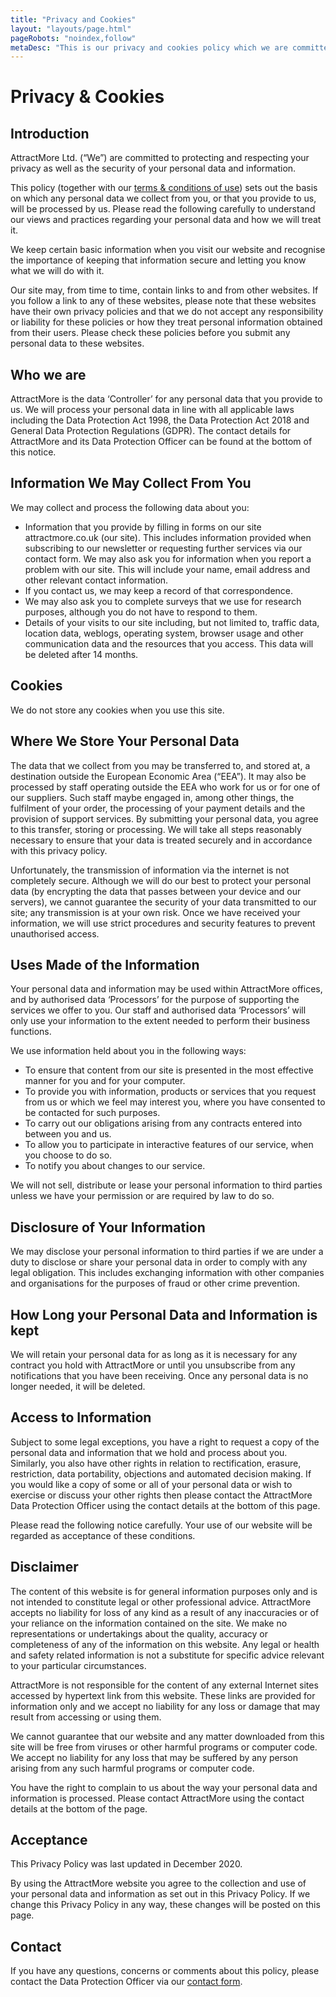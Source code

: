 ```yaml
---
title: "Privacy and Cookies"
layout: "layouts/page.html"
pageRobots: "noindex,follow"
metaDesc: "This is our privacy and cookies policy which we are committed to upholding. At present we don't store any cookies in visitors' browsers."
---
```


# Privacy & Cookies

## Introduction

AttractMore Ltd. (“We”) are committed to protecting and respecting your privacy as well as the security of your personal data and information.

This policy (together with our [terms & conditions of use](/terms-conditions/)) sets out the basis on which any personal data we collect from you, or that you provide to us, will be processed by us. Please read the following carefully to understand our views and practices regarding your personal data and how we will treat it.

We keep certain basic information when you visit our website and recognise the importance of keeping that information secure and letting you know what we will do with it.

Our site may, from time to time, contain links to and from other websites. If you follow a link to any of these websites, please note that these websites have their own privacy policies and that we do not accept any responsibility or liability for these policies or how they treat personal information obtained from their users. Please check these policies before you submit any personal data to these websites.

## Who we are

AttractMore is the data ‘Controller’ for any personal data that you provide to us. We will process your personal data in line with all applicable laws including the Data Protection Act 1998, the Data Protection Act 2018 and General Data Protection Regulations (GDPR). The contact details for AttractMore and its Data Protection Officer can be found at the bottom of this notice.

## Information We May Collect From You

We may collect and process the following data about you:

- Information that you provide by filling in forms on our site attractmore.co.uk (our site). This includes information provided when subscribing to our newsletter or requesting further services via our contact form. We may also ask you for information when you report a problem with our site. This will include your name, email address and other relevant contact information.
- If you contact us, we may keep a record of that correspondence.
- We may also ask you to complete surveys that we use for research purposes, although you do not have to respond to them.
- Details of your visits to our site including, but not limited to, traffic data, location data, weblogs, operating system, browser usage and other communication data and the resources that you access. This data will be deleted after 14 months.

## Cookies

We do not store any cookies when you use this site.

## Where We Store Your Personal Data

The data that we collect from you may be transferred to, and stored at, a destination outside the European Economic Area (“EEA”). It may also be processed by staff operating outside the EEA who work for us or for one of our suppliers. Such staff maybe engaged in, among other things, the fulfilment of your order, the processing of your payment details and the provision of support services. By submitting your personal data, you agree to this transfer, storing or processing. We will take all steps reasonably necessary to ensure that your data is treated securely and in accordance with this privacy policy.

Unfortunately, the transmission of information via the internet is not completely secure. Although we will do our best to protect your personal data (by encrypting the data that passes between your device and our servers), we cannot guarantee the security of your data transmitted to our site; any transmission is at your own risk. Once we have received your information, we will use strict procedures and security features to prevent unauthorised access.

## Uses Made of the Information

Your personal data and information may be used within AttractMore offices, and by authorised data ‘Processors’ for the purpose of supporting the services we offer to you. Our staff and authorised data ‘Processors’ will only use your information to the extent needed to perform their business functions.

We use information held about you in the following ways:

- To ensure that content from our site is presented in the most effective manner for you and for your computer.
- To provide you with information, products or services that you request from us or which we feel may interest you, where you have consented to be contacted for such purposes.
- To carry out our obligations arising from any contracts entered into between you and us.
- To allow you to participate in interactive features of our service, when you choose to do so.
- To notify you about changes to our service.

We will not sell, distribute or lease your personal information to third parties unless we have your permission or are required by law to do so.

## Disclosure of Your Information

We may disclose your personal information to third parties if we are under a duty to disclose or share your personal data in order to comply with any legal obligation. This includes exchanging information with other companies and organisations for the purposes of fraud or other crime prevention.

## How Long your Personal Data and Information is kept

We will retain your personal data for as long as it is necessary for any contract you hold with AttractMore or until you unsubscribe from any notifications that you have been receiving. Once any personal data is no longer needed, it will be deleted.

## Access to Information

Subject to some legal exceptions, you have a right to request a copy of the personal data and information that we hold and process about you. Similarly, you also have other rights in relation to rectification, erasure, restriction, data portability, objections and automated decision making. If you would like a copy of some or all of your personal data or wish to exercise or discuss your other rights then please contact the AttractMore Data Protection Officer using the contact details at the bottom of this page.

Please read the following notice carefully. Your use of our website will be regarded as acceptance of these conditions.

## Disclaimer

The content of this website is for general information purposes only and is not intended to constitute legal or other professional advice. AttractMore accepts no liability for loss of any kind as a result of any inaccuracies or of your reliance on the information contained on the site. We make no representations or undertakings about the quality, accuracy or completeness of any of the information on this website. Any legal or health and safety related information is not a substitute for specific advice relevant to your particular circumstances.

AttractMore is not responsible for the content of any external Internet sites accessed by hypertext link from this website. These links are provided for information only and we accept no liability for any loss or damage that may result from accessing or using them.

We cannot guarantee that our website and any matter downloaded from this site will be free from viruses or other harmful programs or computer code. We accept no liability for any loss that may be suffered by any person arising from any such harmful programs or computer code.

You have the right to complain to us about the way your personal data and information is processed. Please contact AttractMore using the contact details at the bottom of the page.

## Acceptance

This Privacy Policy was last updated in December 2020.

By using the AttractMore website you agree to the collection and use of your personal data and information as set out in this Privacy Policy. If we change this Privacy Policy in any way, these changes will be posted on this page.

## Contact

If you have any questions, concerns or comments about this policy, please contact the Data Protection Officer via our [contact form](/contact/).
